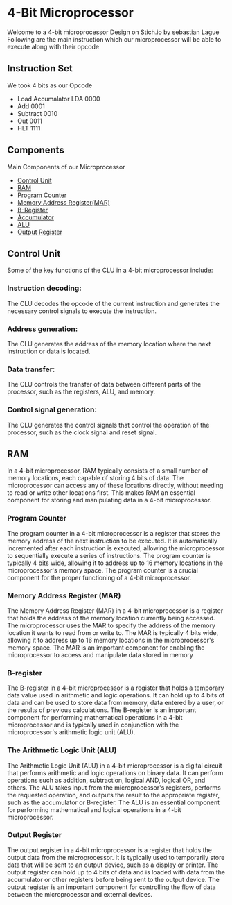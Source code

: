 # 4-Bit Microprocessor
Welcome to a 4-bit microprocessor Design on Stich.io by sebastian Lague
Following are the main instruction which our microprocessor will be able to execute along with their opcode
## Instruction Set
We took 4 bits as our Opcode
* Load Accumalator LDA 0000
* Add 0001
* Subtract 0010
* Out 0011
* HLT 1111
 ## Components
Main Components of our Microprocessor
* [Control Unit](#Control-Unit)
* [RAM](#RAM)
* [Program Counter](#Program-Counter)
* [Memory Address Register(MAR)](#MAR)
* [B-Register](#B-Register)
* [Accumulator](#Accumulator)
* [ALU](#ALU)
* [Output Register](*Output-Register)

## Control Unit

Some of the key functions of the CLU in a 4-bit microprocessor include:

### Instruction decoding:
The CLU decodes the opcode of the current instruction and generates the necessary control signals to execute the instruction.

### Address generation:
The CLU generates the address of the memory location where the next instruction or data is located.

### Data transfer:
The CLU controls the transfer of data between different parts of the processor, such as the registers, ALU, and memory.

### Control signal generation:
The CLU generates the control signals that control the operation of the processor, such as the clock signal and reset signal.

## RAM
In a 4-bit microprocessor, RAM typically consists of a small number of memory locations, each capable of storing 4 bits of data. The microprocessor can access any of these locations directly, without needing to read or write other locations first. This makes RAM an essential component for storing and manipulating data in a 4-bit microprocessor.

### Program Counter
 The program counter in a 4-bit microprocessor is a register that stores the memory address of the next instruction to be executed. It is automatically incremented after each instruction is executed, allowing the microprocessor to sequentially execute a series of instructions. The program counter is typically 4 bits wide, allowing it to address up to 16 memory locations in the microprocessor's memory space. The program counter is a crucial component for the proper functioning of a 4-bit microprocessor.

### Memory Address Register (MAR)
The Memory Address Register (MAR) in a 4-bit microprocessor is a register that holds the address of the memory location currently being accessed. The microprocessor uses the MAR to specify the address of the memory location it wants to read from or write to. The MAR is typically 4 bits wide, allowing it to address up to 16 memory locations in the microprocessor's memory space. The MAR is an important component for enabling the microprocessor to access and manipulate data stored in memory

###  B-register
The B-register in a 4-bit microprocessor is a register that holds a temporary data value used in arithmetic and logic operations. It can hold up to 4 bits of data and can be used to store data from memory, data entered by a user, or the results of previous calculations. The B-register is an important component for performing mathematical operations in a 4-bit microprocessor and is typically used in conjunction with the microprocessor's arithmetic logic unit (ALU).

### The Arithmetic Logic Unit (ALU) 
The Arithmetic Logic Unit (ALU) in a 4-bit microprocessor is a digital circuit that performs arithmetic and logic operations on binary data. It can perform operations such as addition, subtraction, logical AND, logical OR, and others. The ALU takes input from the microprocessor's registers, performs the requested operation, and outputs the result to the appropriate register, such as the accumulator or B-register. The ALU is an essential component for performing mathematical and logical operations in a 4-bit microprocessor.

### Output Register
The output register in a 4-bit microprocessor is a register that holds the output data from the microprocessor. It is typically used to temporarily store data that will be sent to an output device, such as a display or printer. The output register can hold up to 4 bits of data and is loaded with data from the accumulator or other registers before being sent to the output device. The output register is an important component for controlling the flow of data between the microprocessor and external devices.
